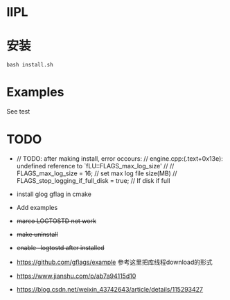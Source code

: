 # IIPL

# 安装 
```
bash install.sh
```

# Examples 
See test




# TODO
* // TODO: after making install, error occours:
  // engine.cpp:(.text+0x13e): undefined reference to `fLU::FLAGS_max_log_size'
  // // FLAGS_max_log_size = 16;        // set max log file size(MB)
  // FLAGS_stop_logging_if_full_disk = true;  // If disk if full
* install glog gflag in cmake
* Add examples
* ~~marco LOGTOSTD not work~~
* ~~make uninstall~~
* ~~enable -logtostd after installed~~

* https://github.com/gflags/example
  参考这里把库线程download的形式
* https://www.jianshu.com/p/ab7a94115d10
* https://blog.csdn.net/weixin_43742643/article/details/115293427

